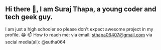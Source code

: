 ## Hi there 👋, I am Suraj Thapa, a young coder and tech geek guy.
I am just a high schooler so please don't expect awesome project in my profile. 😂
📫 How to reach me:
    via email: sthapa06407@gmail.com
    via social media(all): @sutha064   
<!--
**sutha064/sutha064** is a ✨ _special_ ✨ repository because its `README.md` (this file) appears on your GitHub profile.

Here are some ideas to get you started:

- 🔭 I’m currently working on ...
- 🌱 I’m currently learning ...
- 👯 I’m looking to collaborate on ...
- 🤔 I’m looking for help with ...
- 💬 Ask me about ...
- 📫 How to reach me: ...
- 😄 Pronouns: ...
- ⚡ Fun fact: ...
-->
